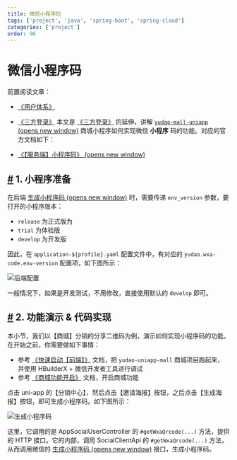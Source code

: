 ```yaml
---
title: 微信小程序码
tags: ['project', 'java', 'spring-boot', 'spring-cloud']
categories: ['project']
order: 96
---
```

# 微信小程序码

前置阅读文章：

 * [《用户体系》](/user-center/)
* [《三方登录》](/social-user/)
 本文是 [《三方登录》](/social-user/) 的延伸，讲解 [`yudao-mall-uniapp`  (opens new window)](https://github.com/yudaocode/yudao-mall-uniapp) 商城小程序如何实现微信 **小程序** 码的功能。对应的官方文档如下：

 * [《【服务端】小程序码》  (opens new window)](https://developers.weixin.qq.com/miniprogram/dev/OpenApiDoc/qrcode-link/qr-code/getQRCode.html)

 ## [#](#_1-小程序准备) 1. 小程序准备

 在后端 [生成小程序码  (opens new window)](https://developers.weixin.qq.com/miniprogram/dev/OpenApiDoc/qrcode-link/qr-code/getUnlimitedQRCode.html) 时，需要传递 `env_version` 参数，要打开的小程序版本：

 * `release` 为正式版为
* `trial` 为体验版
* `develop` 为开发版

 因此，在 `application-${profile}.yaml` 配置文件中，有对应的 `yudao.wxa-code.env-version` 配置项，如下图所示：

 ![后端配置](https://doc.iocoder.cn/img/%E4%BC%9A%E5%91%98%E6%89%8B%E5%86%8C/%E5%B0%8F%E7%A8%8B%E5%BA%8F%E7%A0%81/%E5%90%8E%E7%AB%AF%E9%85%8D%E7%BD%AE-boot.png)

 一般情况下，如果是开发测试，不用修改，直接使用默认的 `develop` 即可。

 ## [#](#_2-功能演示-代码实现) 2. 功能演示 & 代码实现

 本小节，我们以【商城】分销的分享二维码为例，演示如何实现小程序码的功能。在开始之前，你需要做如下事情：

 * 参考 [《快速启动【前端】》](/quick-start-front) 文档，把 `yudao-uniapp-mall` 商城项目跑起来，并使用 HBuilderX + 微信开发者工具进行调试
* 参考 [《商城功能开启》](/mall/build) 文档，开启商城功能

 点击 uni-app 的【分销中心】，然后点击【邀请海报】按钮，之后点击【生成海报】按钮，即可生成小程序码。如下图所示：

 ![生成小程序码](https://doc.iocoder.cn/img/%E4%BC%9A%E5%91%98%E6%89%8B%E5%86%8C/%E5%B0%8F%E7%A8%8B%E5%BA%8F%E7%A0%81/%E7%94%9F%E6%88%90%E5%B0%8F%E7%A8%8B%E5%BA%8F%E7%A0%81.png)

 这里，它调用的是 AppSocialUserController 的 `#getWxaQrcode(...)` 方法，提供的 HTTP 接口。它的内部，调用 SocialClientApi 的 `#getWxaQrcode(...)` 方法，从而调用微信的 [生成小程序码  (opens new window)](https://developers.weixin.qq.com/miniprogram/dev/OpenApiDoc/qrcode-link/qr-code/getUnlimitedQRCode.html) 接口，生成小程序码。


